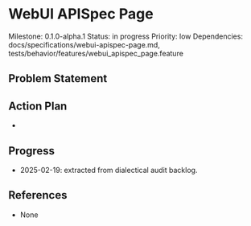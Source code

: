 # WebUI APISpec Page
Milestone: 0.1.0-alpha.1
Status: in progress
Priority: low
Dependencies: docs/specifications/webui-apispec-page.md, tests/behavior/features/webui_apispec_page.feature

## Problem Statement
<description>


## Action Plan
- <tasks>

## Progress
- 2025-02-19: extracted from dialectical audit backlog.

## References
- None
